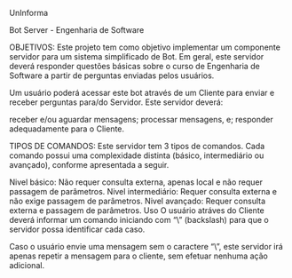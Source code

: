UnInforma

Bot Server - Engenharia de Software

OBJETIVOS:
Este projeto tem como objetivo implementar um componente servidor para um sistema simplificado de Bot. Em geral, este servidor deverá responder questões básicas sobre o curso de Engenharia de Software a partir de perguntas enviadas pelos usuários.

Um usuário poderá acessar este bot através de um Cliente para enviar e receber perguntas para/do Servidor. Este servidor deverá:

receber e/ou aguardar mensagens;
processar mensagens, e;
responder adequadamente para o Cliente.

TIPOS DE COMANDOS:
Este servidor tem 3 tipos de comandos. Cada comando possui uma complexidade distinta (básico, intermediário ou avançado), conforme apresentada a seguir.

Nivel básico: Não requer consulta externa, apenas local e não requer passagem de parâmetros.
Nivel intermediário: Requer consulta externa e não exige passagem de parâmetros.
Nivel avançado: Requer consulta externa e passagem de parâmetros.
Uso
O usuário atráves do Cliente deverá informar um comando iniciando com “\” (backslash) para que o servidor possa identificar cada caso.

Caso o usuário envie uma mensagem sem o caractere “\”, este servidor irá apenas repetir a mensagem para o cliente, sem efetuar nenhuma ação adicional.
